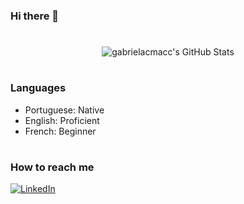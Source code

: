 ### Hi there 👋

<h1></h1>

<div align=center>
  <img src="https://github-readme-stats.vercel.app/api/top-langs/?username=gabrielacmacc&theme=transparent&show_icons=true&hide_border=true&hide_title=true&layout=compact" alt="gabrielacmacc's GitHub Stats" />
</div>

<!-- <div align=center>
   <img src="https://github-readme-stats.vercel.app/api?username=gabrielacmacc&theme=transparent&show_icons=true&hide_border=true&hide_title=true&count_private=true" alt="gabrielacmacc's GitHub Stats" /> 
</div> -->

<h1></h1>

### Languages

- Portuguese: Native
- English: Proficient
- French: Beginner

<h1></h1>

### How to reach me

[![LinkedIn](https://img.shields.io/badge/LinkedIn-Gabriela%20Copetti-yellow)](https://www.linkedin.com/in/gabrielacopetti/)

<!--
**gabrielacmacc/gabrielacmacc** is a ✨ _special_ ✨ repository because its `README.md` (this file) appears on your GitHub profile.

Here are some ideas to get you started:

- 🔭 I’m currently working on ...
- 🌱 I’m currently learning ...
- 👯 I’m looking to collaborate on ...
- 🤔 I’m looking for help with ...
- 💬 Ask me about ...
- 📫 How to reach me: ...
- 😄 Pronouns: ...
- ⚡ Fun fact: ...
-->
